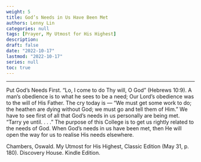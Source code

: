 ```yaml
---
weight: 5
title: God’s Needs in Us Have Been Met
authors: Lenny Lin
categories: null
tags: [Prayer, My Utmost for His Highest]
description: 
draft: false
date: "2022-10-17"
lastmod: "2022-10-17"
series: null
toc: true
---
```


<!--more-->
---


<div class = "quote">
Put God’s Needs First. “Lo, I come to do Thy will, O God” (Hebrews 10:9). A man’s obedience is to what he sees to be a need; Our Lord’s obedience was to the will of His Father. The cry today is — “We must get some work to do; the heathen are dying without God; we must go and tell them of Him.” We have to see first of all that God’s needs in us personally are being met. “Tarry ye until. . . .” The purpose of this College is to get us rightly related to the needs of God. When God’s needs in us have been met, then He will open the way for us to realise His needs elsewhere.  

Chambers, Oswald. My Utmost for His Highest, Classic Edition (May 31, p. 180). Discovery House. Kindle Edition. 
</div>
